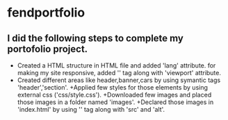 # fendportfolio

## I did the following steps to complete my portofolio project.
+ Created a HTML structure in HTML file and added 'lang' attribute.
for making my site responsive, added '<meta>' tag along with 'viewport' attribute.
+ Created different areas like header,banner,cars by using symantic tags 'header','section'.
+Applied  few styles for those elements by using external css ('css/style.css').
+Downloaded few images and placed those images in a folder named 'images'.
+Declared those images in 'index.html' by using '<img>' tag along with 'src' and 'alt'.